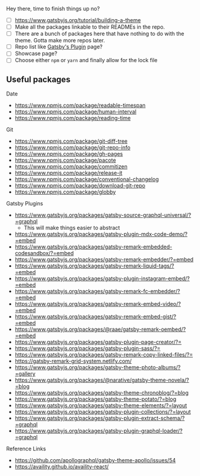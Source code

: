 Hey there, time to finish things up no?

- [ ] https://www.gatsbyjs.org/tutorial/building-a-theme
- [ ] Make all the packages linkable to their READMEs in the repo.
- [ ] There are a bunch of packages here that have nothing to do with the theme. Gotta make more repos later.
- [ ] Repo list like [Gatsby's Plugin](https://www.gatsbyjs.org/packages/gatsby-remark-embedder/) page?
- [ ] Showcase page?
- [ ] Choose either `npm` or `yarn` and finally allow for the lock file

## Useful packages
Date
- https://www.npmjs.com/package/readable-timespan
- https://www.npmjs.com/package/human-interval
- https://www.npmjs.com/package/reading-time

Git
- https://www.npmjs.com/package/git-diff-tree
- https://www.npmjs.com/package/git-repo-info
- https://www.npmjs.com/package/gh-pages
- https://www.npmjs.com/package/pacote
- https://www.npmjs.com/package/commitizen
- https://www.npmjs.com/package/release-it
- https://www.npmjs.com/package/conventional-changelog
- https://www.npmjs.com/package/download-git-repo
- https://www.npmjs.com/package/globby

Gatsby Plugins
- https://www.gatsbyjs.org/packages/gatsby-source-graphql-universal/?=graphql
    - This will make things easier to abstract
- https://www.gatsbyjs.org/packages/gatsby-plugin-mdx-code-demo/?=embed
- https://www.gatsbyjs.org/packages/gatsby-remark-embedded-codesandbox/?=embed
- https://www.gatsbyjs.org/packages/gatsby-remark-embedder/?=embed
- https://www.gatsbyjs.org/packages/gatsby-remark-liquid-tags/?=embed
- https://www.gatsbyjs.org/packages/gatsby-plugin-instagram-embed/?=embed
- https://www.gatsbyjs.org/packages/gatsby-remark-fc-embedder/?=embed
- https://www.gatsbyjs.org/packages/gatsby-remark-embed-video/?=embed
- https://www.gatsbyjs.org/packages/gatsby-remark-embed-gist/?=embed
- https://www.gatsbyjs.org/packages/@raae/gatsby-remark-oembed/?=embed
- https://www.gatsbyjs.org/packages/gatsby-plugin-page-creator/?=
- https://www.gatsbyjs.org/packages/gatsby-plugin-sass/?=
- https://www.gatsbyjs.org/packages/gatsby-remark-copy-linked-files/?=
- https://gatsby-remark-grid-system.netlify.com/
- https://www.gatsbyjs.org/packages/gatsby-theme-photo-albums/?=gallery
- https://www.gatsbyjs.org/packages/@narative/gatsby-theme-novela/?=blog
- https://www.gatsbyjs.org/packages/gatsby-theme-chronoblog/?=blog
- https://www.gatsbyjs.org/packages/gatsby-theme-potato/?=blog
- https://www.gatsbyjs.org/packages/gatsby-theme-elements/?=layout
- https://www.gatsbyjs.org/packages/gatsby-plugin-collections/?=layout
- https://www.gatsbyjs.org/packages/gatsby-plugin-extract-schema/?=graphql
- https://www.gatsbyjs.org/packages/gatsby-plugin-graphql-loader/?=graphql

Reference Links
- https://github.com/apollographql/gatsby-theme-apollo/issues/54
- https://availity.github.io/availity-react/